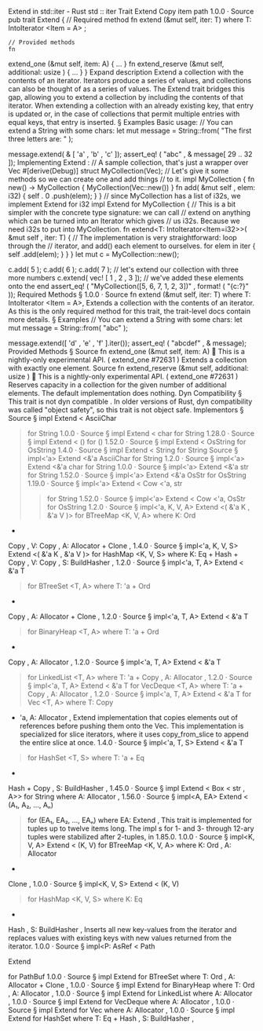 Extend in std::iter - Rust
std
::
iter
Trait
Extend
Copy item path
1.0.0
·
Source
pub trait Extend<A> {
    // Required method
    fn
extend
<T>(&mut self, iter: T)
where T:
IntoIterator
<Item = A>
;

    // Provided methods
    fn
extend_one
(&mut self, item: A) { ... }
fn
extend_reserve
(&mut self, additional:
usize
) { ... }
}
Expand description
Extend a collection with the contents of an iterator.
Iterators produce a series of values, and collections can also be thought
of as a series of values. The
Extend
trait bridges this gap, allowing you
to extend a collection by including the contents of that iterator. When
extending a collection with an already existing key, that entry is updated
or, in the case of collections that permit multiple entries with equal
keys, that entry is inserted.
§
Examples
Basic usage:
// You can extend a String with some chars:
let
mut
message = String::from(
"The first three letters are: "
);

message.extend(
&
[
'a'
,
'b'
,
'c'
]);
assert_eq!
(
"abc"
,
&
message[
29
..
32
]);
Implementing
Extend
:
// A sample collection, that's just a wrapper over Vec<T>
#[derive(Debug)]
struct
MyCollection(Vec<i32>);
// Let's give it some methods so we can create one and add things
// to it.
impl
MyCollection {
fn
new() -> MyCollection {
        MyCollection(Vec::new())
    }
fn
add(
&mut
self
, elem: i32) {
self
.
0
.push(elem);
    }
}
// since MyCollection has a list of i32s, we implement Extend for i32
impl
Extend<i32>
for
MyCollection {
// This is a bit simpler with the concrete type signature: we can call
    // extend on anything which can be turned into an Iterator which gives
    // us i32s. Because we need i32s to put into MyCollection.
fn
extend<T: IntoIterator<Item=i32>>(
&mut
self
, iter: T) {
// The implementation is very straightforward: loop through the
        // iterator, and add() each element to ourselves.
for
elem
in
iter {
self
.add(elem);
        }
    }
}
let
mut
c = MyCollection::new();

c.add(
5
);
c.add(
6
);
c.add(
7
);
// let's extend our collection with three more numbers
c.extend(
vec!
[
1
,
2
,
3
]);
// we've added these elements onto the end
assert_eq!
(
"MyCollection([5, 6, 7, 1, 2, 3])"
,
format!
(
"{c:?}"
));
Required Methods
§
1.0.0
·
Source
fn
extend
<T>(&mut self, iter: T)
where
    T:
IntoIterator
<Item = A>,
Extends a collection with the contents of an iterator.
As this is the only required method for this trait, the
trait-level
docs
contain more details.
§
Examples
// You can extend a String with some chars:
let
mut
message = String::from(
"abc"
);

message.extend([
'd'
,
'e'
,
'f'
].iter());
assert_eq!
(
"abcdef"
,
&
message);
Provided Methods
§
Source
fn
extend_one
(&mut self, item: A)
🔬
This is a nightly-only experimental API. (
extend_one
#72631
)
Extends a collection with exactly one element.
Source
fn
extend_reserve
(&mut self, additional:
usize
)
🔬
This is a nightly-only experimental API. (
extend_one
#72631
)
Reserves capacity in a collection for the given number of additional elements.
The default implementation does nothing.
Dyn Compatibility
§
This trait is
not
dyn compatible
.
In older versions of Rust, dyn compatibility was called "object safety", so this trait is not object safe.
Implementors
§
Source
§
impl
Extend
<
AsciiChar
> for
String
1.0.0
·
Source
§
impl
Extend
<
char
> for
String
1.28.0
·
Source
§
impl
Extend
<
()
> for
()
1.52.0
·
Source
§
impl
Extend
<
OsString
> for
OsString
1.4.0
·
Source
§
impl
Extend
<
String
> for
String
Source
§
impl<'a>
Extend
<&'a
AsciiChar
> for
String
1.2.0
·
Source
§
impl<'a>
Extend
<&'a
char
> for
String
1.0.0
·
Source
§
impl<'a>
Extend
<&'a
str
> for
String
1.52.0
·
Source
§
impl<'a>
Extend
<&'a
OsStr
> for
OsString
1.19.0
·
Source
§
impl<'a>
Extend
<
Cow
<'a,
str
>> for
String
1.52.0
·
Source
§
impl<'a>
Extend
<
Cow
<'a,
OsStr
>> for
OsString
1.2.0
·
Source
§
impl<'a, K, V, A>
Extend
<(
&'a K
,
&'a V
)> for
BTreeMap
<K, V, A>
where
    K:
Ord
+
Copy
,
    V:
Copy
,
    A:
Allocator
+
Clone
,
1.4.0
·
Source
§
impl<'a, K, V, S>
Extend
<(
&'a K
,
&'a V
)> for
HashMap
<K, V, S>
where
    K:
Eq
+
Hash
+
Copy
,
    V:
Copy
,
    S:
BuildHasher
,
1.2.0
·
Source
§
impl<'a, T, A>
Extend
<
&'a T
> for
BTreeSet
<T, A>
where
    T: 'a +
Ord
+
Copy
,
    A:
Allocator
+
Clone
,
1.2.0
·
Source
§
impl<'a, T, A>
Extend
<
&'a T
> for
BinaryHeap
<T, A>
where
    T: 'a +
Ord
+
Copy
,
    A:
Allocator
,
1.2.0
·
Source
§
impl<'a, T, A>
Extend
<
&'a T
> for
LinkedList
<T, A>
where
    T: 'a +
Copy
,
    A:
Allocator
,
1.2.0
·
Source
§
impl<'a, T, A>
Extend
<
&'a T
> for
VecDeque
<T, A>
where
    T: 'a +
Copy
,
    A:
Allocator
,
1.2.0
·
Source
§
impl<'a, T, A>
Extend
<
&'a T
> for
Vec
<T, A>
where
    T:
Copy
+ 'a,
    A:
Allocator
,
Extend implementation that copies elements out of references before pushing them onto the Vec.
This implementation is specialized for slice iterators, where it uses
copy_from_slice
to
append the entire slice at once.
1.4.0
·
Source
§
impl<'a, T, S>
Extend
<
&'a T
> for
HashSet
<T, S>
where
    T: 'a +
Eq
+
Hash
+
Copy
,
    S:
BuildHasher
,
1.45.0
·
Source
§
impl<A>
Extend
<
Box
<
str
, A>> for
String
where
    A:
Allocator
,
1.56.0
·
Source
§
impl<A, EA>
Extend
<
(A₁, A₂, …, Aₙ)
> for
(EA₁, EA₂, …, EAₙ)
where
    EA:
Extend
<A>,
This trait is implemented for tuples up to twelve items long. The
impl
s for 1- and 3- through 12-ary tuples were stabilized after 2-tuples, in 1.85.0.
1.0.0
·
Source
§
impl<K, V, A>
Extend
<
(K, V)
> for
BTreeMap
<K, V, A>
where
    K:
Ord
,
    A:
Allocator
+
Clone
,
1.0.0
·
Source
§
impl<K, V, S>
Extend
<
(K, V)
> for
HashMap
<K, V, S>
where
    K:
Eq
+
Hash
,
    S:
BuildHasher
,
Inserts all new key-values from the iterator and replaces values with existing
keys with new values returned from the iterator.
1.0.0
·
Source
§
impl<P:
AsRef
<
Path
>>
Extend
<P> for
PathBuf
1.0.0
·
Source
§
impl<T, A>
Extend
<T> for
BTreeSet
<T, A>
where
    T:
Ord
,
    A:
Allocator
+
Clone
,
1.0.0
·
Source
§
impl<T, A>
Extend
<T> for
BinaryHeap
<T, A>
where
    T:
Ord
,
    A:
Allocator
,
1.0.0
·
Source
§
impl<T, A>
Extend
<T> for
LinkedList
<T, A>
where
    A:
Allocator
,
1.0.0
·
Source
§
impl<T, A>
Extend
<T> for
VecDeque
<T, A>
where
    A:
Allocator
,
1.0.0
·
Source
§
impl<T, A>
Extend
<T> for
Vec
<T, A>
where
    A:
Allocator
,
1.0.0
·
Source
§
impl<T, S>
Extend
<T> for
HashSet
<T, S>
where
    T:
Eq
+
Hash
,
    S:
BuildHasher
,